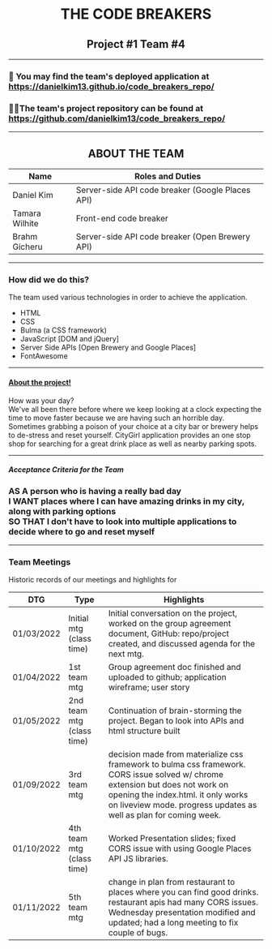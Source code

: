 <h1 align="center">THE CODE BREAKERS</h1>
<h2 align="center">Project #1 Team #4</h2>

<hr />

### 🔭 You may find the team's deployed application at https://danielkim13.github.io/code_breakers_repo/

### 👨‍💻The team's project repository can be found at https://github.com/danielkim13/code_breakers_repo/

<hr />

<h2 align="center"><b>ABOUT THE TEAM</b></h4>

| Name           | Roles and Duties                                 |
| -------------- | ------------------------------------------------ |
| Daniel Kim     | Server-side API code breaker (Google Places API) |
| Tamara Wilhite | Front-end code breaker                           |
| Brahm Gicheru  | Server-side API code breaker (Open Brewery API)          |

<hr />

### How did we do this?

The team used various technologies in order to achieve the application.

- HTML
- CSS
- Bulma (a CSS framework)
- JavaScript [DOM and jQuery]
- Server Side APIs [Open Brewery and Google Places]
- FontAwesome

<hr />

#### <u>About the project!</u>

How was your day? <br />
We've all been there before where we keep looking at a clock expecting the time to move faster because we are having such an horrible day. Sometimes grabbing a poison of your choice at a city bar or brewery helps to de-stress and reset yourself. CityGirl application provides an one stop shop for searching for a great drink place as well as nearby parking spots.

<hr />

##### Acceptance Criteria for the Team

<h3><b>AS A</b> person who is having a really bad day <br/><b>I WANT</b> places where I can have amazing drinks in my city, along with parking options<br/><b>SO THAT</b> I don't have to look into multiple applications to decide where to go and reset myself</h3>

<hr />
<h3>Team Meetings</h3>
Historic records of our meetings and highlights for

| DTG        | Type                      | Highlights                                                                                                                                                                                                                                |
| ---------- | ------------------------- | ----------------------------------------------------------------------------------------------------------------------------------------------------------------------------------------------------------------------------------------- |
| 01/03/2022 | Initial mtg (class time)  | Initial conversation on the project, worked on the group agreement document, GitHub: repo/project created, and discussed agenda for the next mtg.                                                                                         |
| 01/04/2022 | 1st team mtg              | Group agreement doc finished and uploaded to github; application wireframe; user story                                                                                                                                                    |
| 01/05/2022 | 2nd team mtg (class time) | Continuation of brain-storming the project. Began to look into APIs and html structure built                                                                                                                                              |
| 01/09/2022 | 3rd team mtg              | decision made from materialize css framework to bulma css framework. CORS issue solved w/ chrome extension but does not work on opening the index.html. it only works on liveview mode. progress updates as well as plan for coming week. |
| 01/10/2022 | 4th team mtg (class time) | Worked Presentation slides; fixed CORS issue with using Google Places API JS libraries.                                                                                                                                                   |
| 01/11/2022 | 5th team mtg              | change in plan from restaurant to places where you can find good drinks. restaurant apis had many CORS issues. Wednesday presentation modified and updated; had a long meeting to fix couple of bugs.                                                                                                                                                                                                                                       |
